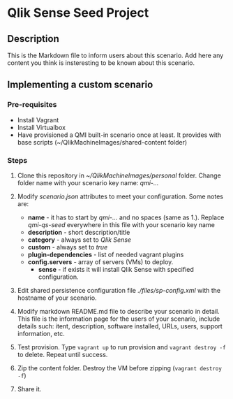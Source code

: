 # Qlik Sense Seed Project

## Description
This is the Markdown file to inform users about this scenario. Add here any content you think is insteresting to be known about this scenario.

## Implementing a custom scenario

### Pre-requisites
- Install Vagrant
- Install Virtualbox
- Have provisioned a QMI built-in scenario once at least. It provides with base scripts (~/QlikMachineImages/shared-content folder)


### Steps
1. Clone this repository in *~/QlikMachineImages/personal* folder. Change folder name with your scenario key name: *qmi-...*
2. Modify *scenario.json* attributes to meet your configuration. Some notes are:
   - **name** - it has to start by *qmi-...* and no spaces (same as 1.). Replace *qmi-qs-seed* everywhere in this file with your scenario key name
   - **description** - short description/title
   - **category** - always set to *Qlik Sense*
   - **custom** - always set to *true*
   - **plugin-dependencies** - list of needed vagrant plugins
   - **config.servers** - array of servers (VMs) to deploy.
     - **sense** - if exists it will install Qlik Sense with specified configuration. 

3. Edit shared persistence configuration file *./files/sp-config.xml* with the hostname of your scenario.

4. Modify markdown README.md file to describe your scenario in detail. This file is the information page for the users of your scenario, include details such: itent, description, software installed, URLs, users, support information, etc.

5. Test provision. Type `vagrant up` to run provision and `vagrant destroy -f` to delete. Repeat until success.

6. Zip the content folder. Destroy the VM before zipping (`vagrant destroy -f`)

7. Share it.
